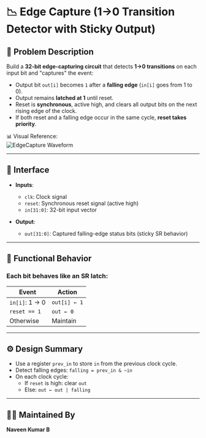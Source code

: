 # 📉 Edge Capture (1→0 Transition Detector with Sticky Output)

## 📘 Problem Description

Build a **32-bit edge-capturing circuit** that detects **1→0 transitions** on each input bit and "captures" the event:

- Output bit `out[i]` becomes `1` after a **falling edge** (`in[i]` goes from 1 to 0).
- Output remains **latched at 1** until reset.
- Reset is **synchronous**, active high, and clears all output bits on the next rising edge of the clock.
- If both reset and a falling edge occur in the same cycle, **reset takes priority**.

📊 Visual Reference:  
![EdgeCapture Waveform](https://i.sstatic.net/mcMXt.png)

---

## 🔧 Interface

- **Inputs**:
  - `clk`: Clock signal
  - `reset`: Synchronous reset signal (active high)
  - `in[31:0]`: 32-bit input vector

- **Output**:
  - `out[31:0]`: Captured falling-edge status bits (sticky SR behavior)

---

## 🧠 Functional Behavior

### Each bit behaves like an **SR latch**:

| Event                  | Action       |
|------------------------|--------------|
| `in[i]`: 1 → 0         | `out[i] ← 1` |
| `reset == 1`           | `out ← 0`    |
| Otherwise              | Maintain     |

---

## ⚙️ Design Summary

- Use a register `prev_in` to store `in` from the previous clock cycle.
- Detect falling edges: `falling = prev_in & ~in`
- On each clock cycle:
  - If `reset` is high: clear `out`
  - Else: `out ← out | falling`

---


## 👨‍💻 Maintained By

**Naveen Kumar B**

